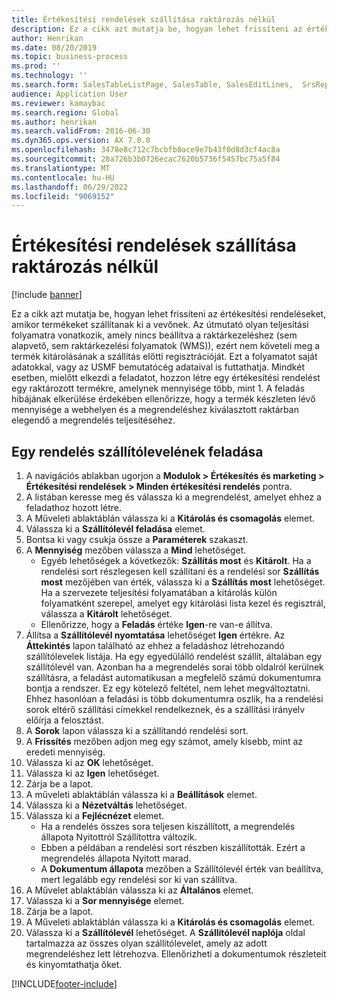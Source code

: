 ```yaml
---
title: Értékesítési rendelések szállítása raktározás nélkül
description: Ez a cikk azt mutatja be, hogyan lehet frissíteni az értékesítési rendeléseket, amikor termékeket szállítanak ki a vevőnek.
author: Henrikan
ms.date: 08/20/2019
ms.topic: business-process
ms.prod: ''
ms.technology: ''
ms.search.form: SalesTableListPage, SalesTable, SalesEditLines,  SrsReportViewerForm, SalesTableLineQuantity, CustPackingSlipJournal
audience: Application User
ms.reviewer: kamaybac
ms.search.region: Global
ms.author: henrikan
ms.search.validFrom: 2016-06-30
ms.dyn365.ops.version: AX 7.0.0
ms.openlocfilehash: 3478e8c712c7bcbfb8ace9e7b43f0d8d3cf4ac8a
ms.sourcegitcommit: 28a726b3b0726ecac7620b5736f5457bc75a5f84
ms.translationtype: MT
ms.contentlocale: hu-HU
ms.lasthandoff: 06/29/2022
ms.locfileid: "9069152"
---
```

# <a name="ship-sales-orders-without-warehousing"></a>Értékesítési rendelések szállítása raktározás nélkül

[!include [banner](../../includes/banner.md)]

Ez a cikk azt mutatja be, hogyan lehet frissíteni az értékesítési rendeléseket, amikor termékeket szállítanak ki a vevőnek. Az útmutató olyan teljesítási folyamatra vonatkozik, amely nincs beállítva a raktárkezeléshez (sem alapvető, sem raktárkezelési folyamatok (WMS)), ezért nem követeli meg a termék kitárolásának a szállítás előtti regisztrációját. Ezt a folyamatot saját adatokkal, vagy az USMF bemutatócég adataival is futtathatja. Mindkét esetben, mielőtt elkezdi a feladatot, hozzon létre egy értékesítési rendelést egy raktározott termékre, amelynek mennyisége több, mint 1. A feladás hibájának elkerülése érdekében ellenőrizze, hogy a termék készleten lévő mennyisége a webhelyen és a megrendeléshez kiválasztott raktárban elegendő a megrendelés teljesítéséhez.

## <a name="post-packing-slip-for-an-order"></a>Egy rendelés szállítólevelének feladása
1. A navigációs ablakban ugorjon a **Modulok > Értékesítés és marketing > Értékesítési rendelések > Minden értékesítési rendelés** pontra.
2. A listában keresse meg és válassza ki a megrendelést, amelyet ehhez a feladathoz hozott létre.
3. A Műveleti ablaktáblán válassza ki a **Kitárolás és csomagolás** elemet.
4. Válassza ki a **Szállítólevél feladása** elemet.
5. Bontsa ki vagy csukja össze a **Paraméterek** szakaszt.
6. A **Mennyiség** mezőben válassza a **Mind** lehetőséget.
    - Egyéb lehetőségek a következők: **Szállítás most** és **Kitárolt**. Ha a rendelési sort részlegesen kell szállítani és a rendelési sor **Szállítás most** mezőjében van érték, válassza ki a **Szállítás most** lehetőséget. Ha a szervezete teljesítési folyamatában a kitárolás külön folyamatként szerepel, amelyet egy kitárolási lista kezel és regisztrál, válassza a **Kitárolt** lehetőséget.  
    - Ellenőrizze, hogy a **Feladás** értéke **Igen**-re van-e állítva.  
7. Állítsa a **Szállítólevél nyomtatása** lehetőséget **Igen** értékre. Az **Áttekintés** lapon található az ehhez a feladáshoz létrehozandó szállítólevelek listája. Ha egy egyedülálló rendelést szállít, általában egy szállítólevél van. Azonban ha a megrendelés sorai több oldalról kerülnek szállításra, a feladást automatikusan a megfelelő számú dokumentumra bontja a rendszer. Ez egy kötelező feltétel, nem lehet megváltoztatni. Ehhez hasonlóan a feladási is több dokumentumra oszlik, ha a rendelési sorok eltérő szállítási címekkel rendelkeznek, és a szállítási irányelv előírja a felosztást.  
8. A **Sorok** lapon válassza ki a szállítandó rendelési sort.
9. A **Frissítés** mezőben adjon meg egy számot, amely kisebb, mint az eredeti mennyiség.
10. Válassza ki az **OK** lehetőséget.
11. Válassza ki az **Igen** lehetőséget.
12. Zárja be a lapot.
13. A műveleti ablaktáblán válassza ki a **Beállítások** elemet.
14. Válassza ki a **Nézetváltás** lehetőséget.
15. Válassza ki a **Fejlécnézet** elemet.
    - Ha a rendelés összes sora teljesen kiszállított, a megrendelés állapota Nyitottról Szállítottra változik.  
    - Ebben a példában a rendelési sort részben kiszállították. Ezért a megrendelés állapota Nyitott marad.     
    - A **Dokumentum állapota** mezőben a Szállítólevél érték van beállítva, mert legalább egy rendelési sor ki van szállítva.  
16. A Művelet ablaktáblán válassza ki az **Általános** elemet.
17. Válassza ki a **Sor mennyisége** elemet.
18. Zárja be a lapot.
19. A Műveleti ablaktáblán válassza ki a **Kitárolás és csomagolás** elemet.
20. Válassza ki a **Szállítólevél** lehetőséget. A **Szállítólevél naplója** oldal tartalmazza az összes olyan szállítólevelet, amely az adott megrendeléshez lett létrehozva. Ellenőrizheti a dokumentumok részleteit és kinyomtathatja őket.  



[!INCLUDE[footer-include](../../../includes/footer-banner.md)]